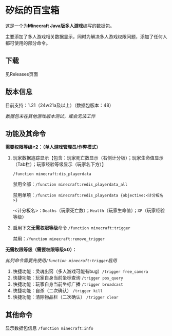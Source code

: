 # 矽纭的百宝箱

这是一个为**Minecraft Java版多人游戏**编写的数据包。

主要添加了多人游戏相关数据显示，同时为解决多人游戏权限问题，添加了任何人都可使用的部分命令。

## 下载
见Releases页面

## 版本信息
目前支持：1.21（24w21a及以上）（数据包版本：48）

*数据包未在其他游戏版本测试，或会无法工作*

## 功能及其命令

**需要权限等级≥2：（单人游戏管理员/作弊模式）**

1. 玩家数据追踪显示【包含：玩家死亡数显示（右侧计分板）；玩家生命值显示（Tab栏）；玩家经验等级显示（玩家名下方）】

    `/function minecraft:dis_playerdata`
    
    禁用全部：`/function minecraft:redis_playerdata_all`
   
    禁用单项：`/function minecraft:redis_playerdata {objective:<计分板名>}`
   
    ·<计分板名>：`Deaths`（玩家死亡数）；`Health`（玩家生命值）；`XP`（玩家经验等级）

1. 启用下文**无需权限等级**命令 `/function minecraft:trigger`

    禁用：`/function minecraft:remove_trigger`

**无需权限等级（需要权限等级≥0）：**

*此列命令需要先使用`/function minecraft:trigger`启用*

1. 快捷功能：灵魂出窍（多人游戏可能有bug）`/trigger free_camera`
1. 快捷功能：玩家自身当前坐标查询 `/trigger pos_query`
1. 快捷功能：玩家自身当前坐标广播 `/trigger broadcast`
1. 快捷功能：自杀（二次确认） `/trigger kill`
1. 快捷功能：清除物品栏（二次确认） `/trigger clear`

## 其他命令

显示数据包信息 `/function minecraft:info`
